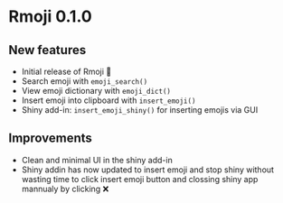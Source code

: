 # Rmoji 0.1.0

## New features
- Initial release of Rmoji 🎉
- Search emoji with `emoji_search()`
- View emoji dictionary with `emoji_dict()`
- Insert emoji into clipboard with `insert_emoji()`
- Shiny add-in: `insert_emoji_shiny()` for inserting emojis via GUI

## Improvements
- Clean and minimal UI in the shiny add-in
- Shiny addin has now updated to insert emoji and stop shiny without wasting time to click insert emoji button and clossing shiny app mannualy by clicking ❌ 
